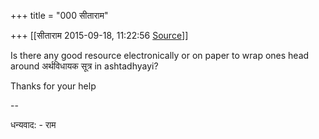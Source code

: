 +++
title = "000 सीताराम"

+++
[[सीताराम	2015-09-18, 11:22:56 [Source](https://groups.google.com/g/samskrita/c/jIRWfOqbUMs)]]



Is there any good resource electronically or on paper to wrap ones head around अर्थविधायक सूत्र in ashtadhyayi?  

Thanks for your help  

  
--  

धन्यवाद: - राम

